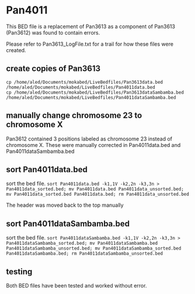 # Pan4011
This BED file is a replacement of Pan3613 as a component of Pan3613 (Pan3612) was found to contain errors.

Please refer to Pan3613_LogFile.txt for a trail for how these files were created.

## create copies of Pan3613
```
cp /home/aled/Documents/mokabed/LiveBedfiles/Pan3613data.bed /home/aled/Documents/mokabed/LiveBedfiles/Pan4011data.bed
cp /home/aled/Documents/mokabed/LiveBedfiles/Pan3613dataSambamba.bed /home/aled/Documents/mokabed/LiveBedfiles/Pan4011dataSambamba.bed
```

## manually change chromosome 23 to chromosome X
Pan3612 contained 3 positions labeled as chromosome 23 instead of chromosome X.
These were manually corrected in Pan4011data.bed and Pan4011dataSambamba.bed

## sort Pan4011data.bed
sort the bed file.
`sort Pan4011data.bed -k1,1V -k2,2n -k3,3n > Pan4011data_sorted.bed; mv Pan4011data.bed Pan4011data_unsorted.bed; mv Pan4011data_sorted.bed Pan4011data.bed; rm Pan4011data_unsorted.bed`

The header was moved back to the top manually

## sort Pan4011dataSambamba.bed
sort the bed file.
`sort Pan4011dataSambamba.bed -k1,1V -k2,2n -k3,3n > Pan4011dataSambamba_sorted.bed; mv Pan4011dataSambamba.bed Pan4011dataSambamba_unsorted.bed; mv Pan4011dataSambamba_sorted.bed Pan4011dataSambamba.bed; rm Pan4011dataSambamba_unsorted.bed`

## testing
Both BED files have been tested and worked without error.